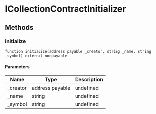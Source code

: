 # ICollectionContractInitializer

## Methods

### initialize

```solidity
function initialize(address payable _creator, string _name, string _symbol) external nonpayable
```

#### Parameters

| Name      | Type            | Description |
| --------- | --------------- | ----------- |
| \_creator | address payable | undefined   |
| \_name    | string          | undefined   |
| \_symbol  | string          | undefined   |
